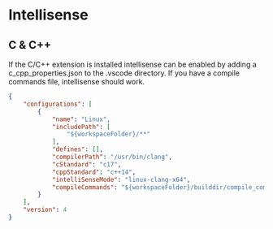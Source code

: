 # Intellisense

## C & C++

If the C/C++ extension is installed intellisense can be enabled by adding a c_cpp_properties.json to the .vscode directory.  If you have a compile commands file, intellisense should work.

```json
{
    "configurations": [
        {
            "name": "Linux",
            "includePath": [
                "${workspaceFolder}/**"
            ],
            "defines": [],
            "compilerPath": "/usr/bin/clang",
            "cStandard": "c17",
            "cppStandard": "c++14",
            "intelliSenseMode": "linux-clang-x64",
            "compileCommands": "${workspaceFolder}/builddir/compile_commands.json"
        }
    ],
    "version": 4
}
```
